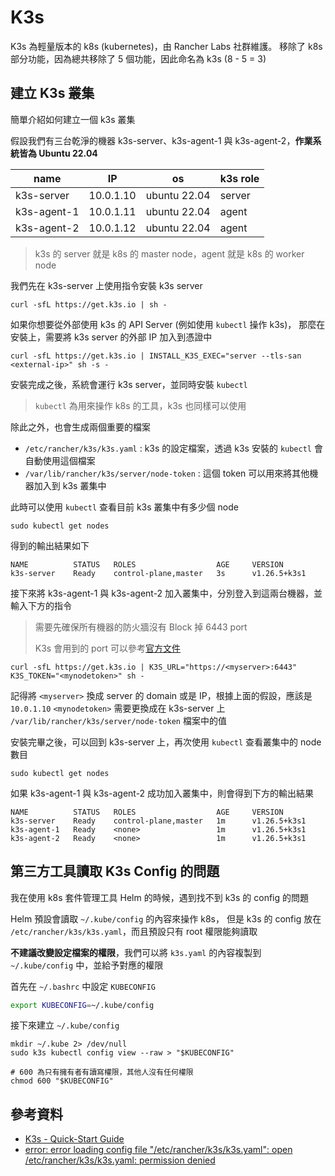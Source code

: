 # K3s

K3s 為輕量版本的 k8s (kubernetes)，由 Rancher Labs 社群維護。
移除了 k8s 部分功能，因為總共移除了 5 個功能，因此命名為 k3s (8 - 5 = 3)

## 建立 K3s 叢集

簡單介紹如何建立一個 k3s 叢集

假設我們有三台乾淨的機器 k3s-server、k3s-agent-1 與 k3s-agent-2，**作業系統皆為 Ubuntu 22.04**

| name        | IP        | os           | k3s role |
| ----------- | --------- | ------------ | -------- |
| k3s-server  | 10.0.1.10 | ubuntu 22.04 | server   |
| k3s-agent-1 | 10.0.1.11 | ubuntu 22.04 | agent    |
| k3s-agent-2 | 10.0.1.12 | ubuntu 22.04 | agent    |

> k3s 的 server 就是 k8s 的 master node，agent 就是 k8s 的 worker node

我們先在 k3s-server 上使用指令安裝 k3s server

```shell
curl -sfL https://get.k3s.io | sh -
```

如果你想要從外部使用 k3s 的 API Server (例如使用 `kubectl` 操作 k3s)，
那麼在安裝上，需要將 k3s server 的外部 IP 加入到憑證中

```shell
curl -sfL https://get.k3s.io | INSTALL_K3S_EXEC="server --tls-san <external-ip>" sh -s -
```

安裝完成之後，系統會運行 k3s server，並同時安裝 `kubectl`

> `kubectl` 為用來操作 k8s 的工具，k3s 也同樣可以使用

除此之外，也會生成兩個重要的檔案

- `/etc/rancher/k3s/k3s.yaml` : k3s 的設定檔案，透過 k3s 安裝的 `kubectl` 會自動使用這個檔案
- `/var/lib/rancher/k3s/server/node-token` : 這個 token 可以用來將其他機器加入到 k3s 叢集中

此時可以使用 `kubectl` 查看目前 k3s 叢集中有多少個 node

```shell
sudo kubectl get nodes
```

得到的輸出結果如下

```text
NAME          STATUS   ROLES                  AGE     VERSION
k3s-server    Ready    control-plane,master   3s      v1.26.5+k3s1
```

接下來將 k3s-agent-1 與 k3s-agent-2 加入叢集中，分別登入到這兩台機器，並輸入下方的指令

> 需要先確保所有機器的防火牆沒有 Block 掉 6443 port
>
> K3s 會用到的 port 可以參考[官方文件](https://docs.k3s.io/installation/requirements#networking)

```shell
curl -sfL https://get.k3s.io | K3S_URL="https://<myserver>:6443" K3S_TOKEN="<mynodetoken>" sh -
```

記得將 `<myserver>` 換成 server 的 domain 或是 IP，根據上面的假設，應該是 `10.0.1.10`
`<mynodetoken>` 需要更換成在 k3s-server 上 `/var/lib/rancher/k3s/server/node-token` 檔案中的值

安裝完畢之後，可以回到 k3s-server 上，再次使用 `kubectl` 查看叢集中的 node 數目

```shell
sudo kubectl get nodes
```

如果 k3s-agent-1 與 k3s-agent-2 成功加入叢集中，則會得到下方的輸出結果

```text
NAME          STATUS   ROLES                  AGE     VERSION
k3s-server    Ready    control-plane,master   1m      v1.26.5+k3s1
k3s-agent-1   Ready    <none>                 1m      v1.26.5+k3s1
k3s-agent-2   Ready    <none>                 1m      v1.26.5+k3s1
```

## 第三方工具讀取 K3s Config 的問題

我在使用 k8s 套件管理工具 Helm 的時候，遇到找不到 k3s 的 config 的問題

Helm 預設會讀取 `~/.kube/config` 的內容來操作 k8s，
但是 k3s 的 config 放在 `/etc/rancher/k3s/k3s.yaml`，而且預設只有 root 權限能夠讀取

**不建議改變設定檔案的權限**，我們可以將 `k3s.yaml` 的內容複製到 `~/.kube/config` 中，並給予對應的權限

首先在 `~/.bashrc` 中設定 `KUBECONFIG`

```bash
export KUBECONFIG=~/.kube/config
```

接下來建立 `~/.kube/config`

```shell
mkdir ~/.kube 2> /dev/null
sudo k3s kubectl config view --raw > "$KUBECONFIG"

# 600 為只有擁有者有讀寫權限，其他人沒有任何權限
chmod 600 "$KUBECONFIG"
```

## 參考資料

- [K3s - Quick-Start Guide](https://docs.k3s.io/quick-start)
- [error: error loading config file "/etc/rancher/k3s/k3s.yaml": open /etc/rancher/k3s/k3s.yaml: permission denied](https://devops.stackexchange.com/questions/16043/error-error-loading-config-file-etc-rancher-k3s-k3s-yaml-open-etc-rancher)
